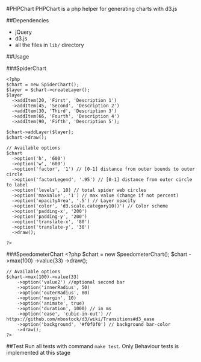 #PHPChart
PHPChart is a php helper for generating charts with d3.js

##Dependencies

* jQuery
* d3.js
* all the files in `lib/` directory

##Usage

###SpiderChart

    <?php
    $chart = new SpiderChart();
    $layer = $chart->createLayer();
    $layer
      ->addItem(20, 'First', 'Description 1')
      ->addItem(45, 'Second', 'Description 2')
      ->addItem(30, 'Third', 'Description 3')
      ->addItem(66, 'Fourth', 'Description 4')
      ->addItem(90, 'Fifth', 'Description 5');

    $chart->addLayer($layer);
    $chart->draw();

    // Available options
    $chart
      ->option('h', '600')
      ->option('w', '600')
      ->option('factor', '1') // [0-1] distance from outer bounds to outer circle
      ->option('factorLegend', '.95') // [0-1] distance from outer circle to label
      ->option('levels', 10) // total spider web circles
      ->option('maxValue', '1') // max value (change if not percent)
      ->option('opacityArea', '.5') // Layer opacity
      ->option('color', 'd3.scale.category10()') // Color scheme
      ->option('padding-x', '200')
      ->option('padding-y', '200')
      ->option('translate-x', '80')
      ->option('translate-y', '30')
      ->draw();

    ?>

###SpeedometerChart
    <?php
    $chart = new SpeedometerChart();
    $chart
        ->max(100)
        ->value(33)
        ->draw();

    // Available options
    $chart->max(100)->value(33)
        ->option('value2') //optional second bar
        ->option('innerRadius', 50)
        ->option('outerRadius', 80)
        ->option('margin', 10)
        ->option('animate', true)
        ->option('duration', 1000) // in ms
        ->option('ease', 'cubic-in-out') // https://github.com/mbostock/d3/wiki/Transitions#d3_ease
        ->option('background', '#f0f0f0') // background bar-color
        ->draw();
    ?>

##Test
Run all tests with command `make test`. Only Behaviour tests is implemented at this stage

